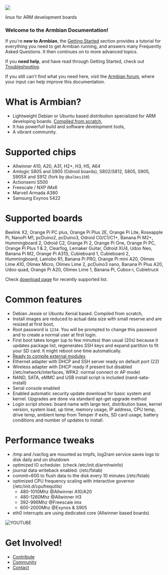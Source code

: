 [![](http://www.armbian.com/wp-content/uploads/2016/06/logo_middle.png)](http://www.armbian.com)

linux for ARM development boards

<h3>Welcome to the Armbian Documentation!</h3>

If you're **new to Armbian**, the [Getting Started](User-Guide_Getting-Started.md) section 
provides a tutorial for everything you need to get Armbian running,
and answers many Frequently Asked Questions.
It then continues on to more advanced topics.

If you **need help**, and have read through Getting Started, check out [Troubleshooting](User-Guide_Advanced-Features.md#how-to-troubleshoot).

If you still can't find what you need here, visit the [Armbian forum](http://forum.armbian.com/), where your input can help improve this documentation.

# What is Armbian? #

- Lightweight Debian or Ubuntu based distribution specialized for ARM developing boards. [Compiled from scratch](https://github.com/igorpecovnik/lib),
- It has powerfull build and software development tools,
- A vibrant community.

# Supported chips

- Allwinner A10, A20, A31, H2+, H3, H5, A64
- Amlogic S805 and S905 (Odroid boards), S802/S812, S805, S905, S905X and S912 (fork by `@balbes150`)
- Actionsemi S500
- Freescale / NXP iMx6
- Marvell Armada A380
- Samsung Exynos 5422

# Supported boards

Beelink X2, Orange Pi PC plus, Orange Pi Plus 2E, Orange Pi Lite, Roseapple Pi, NanoPi M1, pcDuino2, pcDuino3, Odroid C0/C1/C1+, Banana Pi M2+, Hummingboard 2, Odroid C2, Orange Pi 2, Orange Pi One, Orange Pi PC, Orange Pi Plus 1 & 2, Clearfog, Lemaker Guitar, Odroid XU4, Udoo Neo, Banana Pi M2, Orange Pi A31S, Cubieboard 1, Cubieboard 2, Hummingboard, Lamobo R1, Banana Pi PRO, Orange Pi mini A20, Olimex Lime A10, Olimex Micro, Olimex Lime 2, pcDuino3 nano, Banana Pi Plus A20, Udoo quad, Orange Pi A20, Olimex Lime 1, Banana Pi, Cubox-i, Cubietruck

Check [download page](http://www.armbian.com/download/) for recently supported list.

# Common features

- Debian Jessie or Ubuntu Xenial based. Compiled from scratch,
- Install images are reduced to actual data size with small reserve and are resized at first boot,
- Root password is `1234`. You will be prompted to change this password and to create a normal user at first login.
- First boot takes longer (up to few minutes) than usual (20s) because it updates package list, regenerates SSH keys and expand partition to fit your SD card. It might reboot one time automatically.
- [Ready to compile external modules](User-Guide_Advanced-Features/#how-to-build-a-wireless-driver)
- Ethernet adapter with DHCP and SSH server ready on default port (22)
- Wireless adapter with DHCP ready if present but disabled (/etc/network/interfaces, WPA2: normal connect or AP mode)
- NAND, SATA, eMMC and USB install script is included (nand-sata-install)
- Serial console enabled
- Enabled automatic security update download for basic system and kernel. Upgrades are done via standard apt-get upgrade method
- Login script shows: board name with large text, distribution base, kernel version, system load, up time, memory usage, IP address, CPU temp, drive temp, ambient temp from Temper if exits, SD card usage, battery conditions and number of updates to install.

# Performance tweaks

- /tmp and /var/log are mounted as tmpfs, log2ram service saves logs to disk daily and on shutdown
- optimized IO scheduler. (check /etc/init.d/armhwinfo)
- journal data writeback enabled. (/etc/fstab)
- commit=600 to flush data to the disk every 10 minutes (/etc/fstab)
- optimized CPU frequency scaling with interactive governor (/etc/init.d/cpufrequtils)
	- 480-1010Mhz @Allwinner A10/A20
	- 480-1260Mhz @Allwinner H3
	- 392-996Mhz @Freescale imx
	- 600-2000Mhz @Exynos & S905
- eth0 interrupts are using dedicated core (Allwinner based boards)

![YOUTUBE](6K9zJULoFpU)

# Get Involved! #

* [Contribute](Process_Contribute)
* [Community](http://forum.armbian.com)
* [Contact](http://www.armbian.com/contact/)
